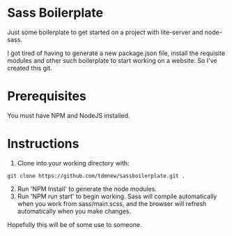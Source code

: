 # Sass Boilerplate

Just some boilerplate to get started on a project with lite-server and node-sass.

I got tired of having to generate a new package.json file, install the requisite modules and other such boilerplate to start working on a website. So I've created this git.

# Prerequisites

You must have NPM and NodeJS installed.

# Instructions

1) Clone into your working directory with:

```
git clone https://github.com/tdmnew/sassboilerplate.git .
```

2) Run 'NPM Install' to generate the node modules.
3) Run 'NPM run start' to begin working. Sass will compile automatically when you work from sass/main.scss, and the browser will refresh automatically when you make changes.

Hopefully this will be of some use to someone. 
